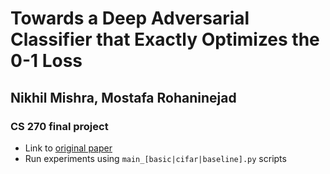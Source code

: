 # Towards a Deep Adversarial Classifier that Exactly Optimizes the 0-1 Loss
## Nikhil Mishra, Mostafa Rohaninejad
### CS 270 final project

* Link to [original paper](http://auai.org/uai2015/proceedings/papers/33.pdf)
* Run experiments using `main_[basic|cifar|baseline].py` scripts
